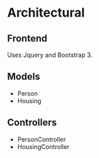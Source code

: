 # Architectural

## Frontend

Uses Jquery and Bootstrap 3.

## Models

* Person
* Housing

## Controllers

* PersonController
* HousingController
